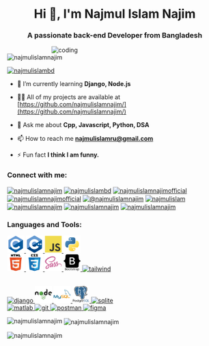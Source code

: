 
<h1 align="center">Hi 👋, I'm Najmul Islam Najim</h1>
<h3 align="center">A passionate back-end Developer from Bangladesh</h3>
<img align="right" width="400" src="https://granroyalleigarape.com.br/wp-content/uploads/2021/05/programmer.gif" alt="coding">

<p align="left"> <img src="https://komarev.com/ghpvc/?username=najmulislamnajim&label=Profile%20views&color=0e75b6&style=flat" alt="najmulislamnajim" /> </p>

<p align="left"> <a href="https://twitter.com/najmulislambd" target="blank"><img src="https://img.shields.io/twitter/follow/najmulislambd?logo=twitter&style=for-the-badge" alt="najmulislambd" /></a> </p>

- 🌱 I’m currently learning **Django, Node.js**

- 👨‍💻 All of my projects are available at [https://github.com/najmulislamnajim/](https://github.com/najmulislamnajim/)

- 💬 Ask me about **Cpp, Javascript, Python, DSA**

- 📫 How to reach me **najmulislamru@gmail.com**

- ⚡ Fun fact **I think I am funny.**

<h3 align="left">Connect with me:</h3>
<p align="left">
<a href="https://dev.to/najmulislamnajim" target="blank"><img align="center" src="https://raw.githubusercontent.com/rahuldkjain/github-profile-readme-generator/master/src/images/icons/Social/devto.svg" alt="najmulislamnajim" height="30" width="40" /></a>
<a href="https://twitter.com/najmulislambd" target="blank"><img align="center" src="https://raw.githubusercontent.com/rahuldkjain/github-profile-readme-generator/master/src/images/icons/Social/twitter.svg" alt="najmulislambd" height="30" width="40" /></a>
<a href="https://linkedin.com/in/najmulislamnajimofficial" target="blank"><img align="center" src="https://raw.githubusercontent.com/rahuldkjain/github-profile-readme-generator/master/src/images/icons/Social/linked-in-alt.svg" alt="najmulislamnajimofficial" height="30" width="40" /></a>
<a href="https://fb.com/najmulislamnajimofficial" target="blank"><img align="center" src="https://raw.githubusercontent.com/rahuldkjain/github-profile-readme-generator/master/src/images/icons/Social/facebook.svg" alt="najmulislamnajimofficial" height="30" width="40" /></a>
<a href="https://medium.com/@najmulislamnajim" target="blank"><img align="center" src="https://raw.githubusercontent.com/rahuldkjain/github-profile-readme-generator/master/src/images/icons/Social/medium.svg" alt="@najmulislamnajim" height="30" width="40" /></a>
<a href="https://www.codechef.com/users/najmulislam" target="blank"><img align="center" src="https://cdn.jsdelivr.net/npm/simple-icons@3.1.0/icons/codechef.svg" alt="najmulislam" height="30" width="40" /></a>
<a href="https://www.hackerrank.com/najmulislamnajim" target="blank"><img align="center" src="https://raw.githubusercontent.com/rahuldkjain/github-profile-readme-generator/master/src/images/icons/Social/hackerrank.svg" alt="najmulislamnajim" height="30" width="40" /></a>
<a href="https://codeforces.com/profile/najmulislamnajim" target="blank"><img align="center" src="https://raw.githubusercontent.com/rahuldkjain/github-profile-readme-generator/master/src/images/icons/Social/codeforces.svg" alt="najmulislamnajim" height="30" width="40" /></a>
<a href="https://www.leetcode.com/najmulislamnajim" target="blank"><img align="center" src="https://raw.githubusercontent.com/rahuldkjain/github-profile-readme-generator/master/src/images/icons/Social/leet-code.svg" alt="najmulislamnajim" height="30" width="40" /></a>
</p>

<h3 align="left">Languages and Tools:</h3>
<p align="left"> 
<a href="https://www.cprogramming.com/" target="_blank" rel="noreferrer"> <img src="https://raw.githubusercontent.com/devicons/devicon/master/icons/c/c-original.svg" alt="c" width="40" height="40"/> </a> 
<a href="https://www.w3schools.com/cpp/" target="_blank" rel="noreferrer"> <img src="https://raw.githubusercontent.com/devicons/devicon/master/icons/cplusplus/cplusplus-original.svg" alt="cplusplus" width="40" height="40"/> </a> 
<a href="https://developer.mozilla.org/en-US/docs/Web/JavaScript" target="_blank" rel="noreferrer"> <img src="https://raw.githubusercontent.com/devicons/devicon/master/icons/javascript/javascript-original.svg" alt="javascript" width="40" height="40"/> </a>
<a href="https://www.python.org" target="_blank" rel="noreferrer"> <img src="https://raw.githubusercontent.com/devicons/devicon/master/icons/python/python-original.svg" alt="python" width="40" height="40"/> </a>

</br>
<a href="https://www.w3.org/html/" target="_blank" rel="noreferrer"> <img src="https://raw.githubusercontent.com/devicons/devicon/master/icons/html5/html5-original-wordmark.svg" alt="html5" width="40" height="40"/> </a>
<a href="https://www.w3schools.com/css/" target="_blank" rel="noreferrer"> <img src="https://raw.githubusercontent.com/devicons/devicon/master/icons/css3/css3-original-wordmark.svg" alt="css3" width="40" height="40"/> </a>
<a href="https://sass-lang.com" target="_blank" rel="noreferrer"> <img src="https://raw.githubusercontent.com/devicons/devicon/master/icons/sass/sass-original.svg" alt="sass" width="40" height="40"/> </a> 
<a href="https://getbootstrap.com" target="_blank" rel="noreferrer"> <img src="https://raw.githubusercontent.com/devicons/devicon/master/icons/bootstrap/bootstrap-plain-wordmark.svg" alt="bootstrap" width="40" height="40"/> </a> 
<a href="https://tailwindcss.com/" target="_blank" rel="noreferrer"> <img src="https://www.vectorlogo.zone/logos/tailwindcss/tailwindcss-icon.svg" alt="tailwind" width="40" height="40"/> </a> </p>

</br>
<a href="https://www.djangoproject.com/" target="_blank" rel="noreferrer"> <img src="https://cdn.worldvectorlogo.com/logos/django.svg" alt="django" width="40" height="40"/> </a> 
<a href="https://nodejs.org" target="_blank" rel="noreferrer"> <img src="https://raw.githubusercontent.com/devicons/devicon/master/icons/nodejs/nodejs-original-wordmark.svg" alt="nodejs" width="40" height="40"/> </a>
<a href="https://www.mysql.com/" target="_blank" rel="noreferrer"> <img src="https://raw.githubusercontent.com/devicons/devicon/master/icons/mysql/mysql-original-wordmark.svg" alt="mysql" width="40" height="40"/> </a> 
<a href="https://www.postgresql.org" target="_blank" rel="noreferrer"> <img src="https://raw.githubusercontent.com/devicons/devicon/master/icons/postgresql/postgresql-original-wordmark.svg" alt="postgresql" width="40" height="40"/> </a> 
<a href="https://www.sqlite.org/" target="_blank" rel="noreferrer"> <img src="https://www.vectorlogo.zone/logos/sqlite/sqlite-icon.svg" alt="sqlite" width="40" height="40"/> </a> 

</br>
<a href="https://www.mathworks.com/" target="_blank" rel="noreferrer"> <img src="https://upload.wikimedia.org/wikipedia/commons/2/21/Matlab_Logo.png" alt="matlab" width="40" height="40"/> </a> 
<a href="https://git-scm.com/" target="_blank" rel="noreferrer"> <img src="https://www.vectorlogo.zone/logos/git-scm/git-scm-icon.svg" alt="git" width="40" height="40"/> </a>
<a href="https://postman.com" target="_blank" rel="noreferrer"> <img src="https://www.vectorlogo.zone/logos/getpostman/getpostman-icon.svg" alt="postman" width="40" height="40"/> </a> 
<a href="https://www.figma.com/" target="_blank" rel="noreferrer"> <img src="https://www.vectorlogo.zone/logos/figma/figma-icon.svg" alt="figma" width="40" height="40"/> </a> 


<p><img align="left" src="https://github-readme-stats.vercel.app/api/top-langs?username=najmulislamnajim&show_icons=true&locale=en&layout=compact" alt="najmulislamnajim" /></p>

<p>&nbsp;<img align="center" src="https://github-readme-stats.vercel.app/api?username=najmulislamnajim&show_icons=true&locale=en" alt="najmulislamnajim" /></p>

<p><img align="center" src="https://github-readme-streak-stats.herokuapp.com/?user=najmulislamnajim&" alt="najmulislamnajim" /></p>
